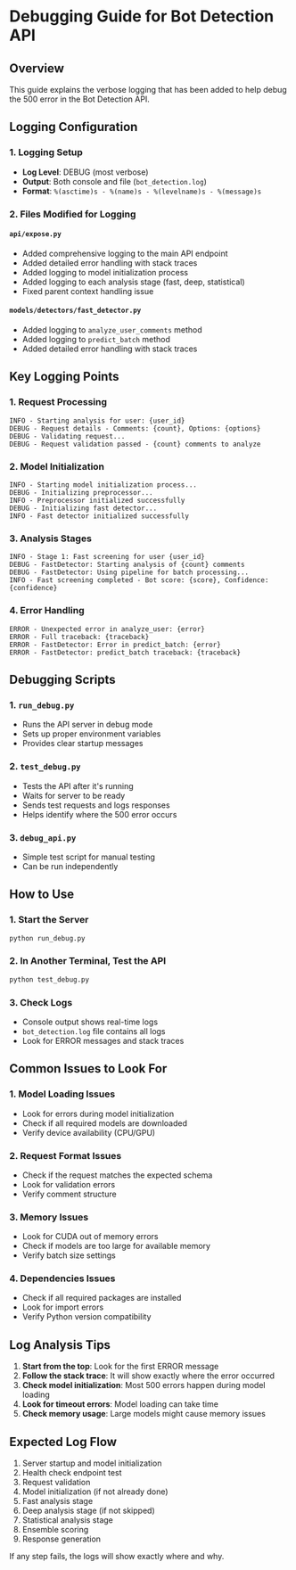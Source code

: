 # Debugging Guide for Bot Detection API

## Overview

This guide explains the verbose logging that has been added to help debug the 500 error in the Bot Detection API.

## Logging Configuration

### 1. Logging Setup

- **Log Level**: DEBUG (most verbose)
- **Output**: Both console and file (`bot_detection.log`)
- **Format**: `%(asctime)s - %(name)s - %(levelname)s - %(message)s`

### 2. Files Modified for Logging

#### `api/expose.py`

- Added comprehensive logging to the main API endpoint
- Added detailed error handling with stack traces
- Added logging to model initialization process
- Added logging to each analysis stage (fast, deep, statistical)
- Fixed parent context handling issue

#### `models/detectors/fast_detector.py`

- Added logging to `analyze_user_comments` method
- Added logging to `predict_batch` method
- Added detailed error handling with stack traces

## Key Logging Points

### 1. Request Processing

```
INFO - Starting analysis for user: {user_id}
DEBUG - Request details - Comments: {count}, Options: {options}
DEBUG - Validating request...
DEBUG - Request validation passed - {count} comments to analyze
```

### 2. Model Initialization

```
INFO - Starting model initialization process...
DEBUG - Initializing preprocessor...
INFO - Preprocessor initialized successfully
DEBUG - Initializing fast detector...
INFO - Fast detector initialized successfully
```

### 3. Analysis Stages

```
INFO - Stage 1: Fast screening for user {user_id}
DEBUG - FastDetector: Starting analysis of {count} comments
DEBUG - FastDetector: Using pipeline for batch processing...
INFO - Fast screening completed - Bot score: {score}, Confidence: {confidence}
```

### 4. Error Handling

```
ERROR - Unexpected error in analyze_user: {error}
ERROR - Full traceback: {traceback}
ERROR - FastDetector: Error in predict_batch: {error}
ERROR - FastDetector: predict_batch traceback: {traceback}
```

## Debugging Scripts

### 1. `run_debug.py`

- Runs the API server in debug mode
- Sets up proper environment variables
- Provides clear startup messages

### 2. `test_debug.py`

- Tests the API after it's running
- Waits for server to be ready
- Sends test requests and logs responses
- Helps identify where the 500 error occurs

### 3. `debug_api.py`

- Simple test script for manual testing
- Can be run independently

## How to Use

### 1. Start the Server

```bash
python run_debug.py
```

### 2. In Another Terminal, Test the API

```bash
python test_debug.py
```

### 3. Check Logs

- Console output shows real-time logs
- `bot_detection.log` file contains all logs
- Look for ERROR messages and stack traces

## Common Issues to Look For

### 1. Model Loading Issues

- Look for errors during model initialization
- Check if all required models are downloaded
- Verify device availability (CPU/GPU)

### 2. Request Format Issues

- Check if the request matches the expected schema
- Look for validation errors
- Verify comment structure

### 3. Memory Issues

- Look for CUDA out of memory errors
- Check if models are too large for available memory
- Verify batch size settings

### 4. Dependencies Issues

- Check if all required packages are installed
- Look for import errors
- Verify Python version compatibility

## Log Analysis Tips

1. **Start from the top**: Look for the first ERROR message
2. **Follow the stack trace**: It will show exactly where the error occurred
3. **Check model initialization**: Most 500 errors happen during model loading
4. **Look for timeout errors**: Model loading can take time
5. **Check memory usage**: Large models might cause memory issues

## Expected Log Flow

1. Server startup and model initialization
2. Health check endpoint test
3. Request validation
4. Model initialization (if not already done)
5. Fast analysis stage
6. Deep analysis stage (if not skipped)
7. Statistical analysis stage
8. Ensemble scoring
9. Response generation

If any step fails, the logs will show exactly where and why.
